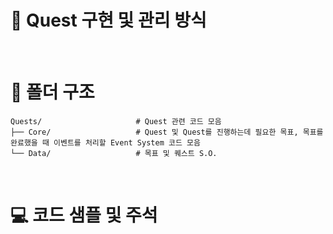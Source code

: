 # 🧐 Quest 구현 및 관리 방식

<br/>

# 📁 폴더 구조

```
Quests/                     # Quest 관련 코드 모음
├── Core/                   # Quest 및 Quest를 진행하는데 필요한 목표, 목표를 완료했을 때 이벤트를 처리할 Event System 코드 모음
└── Data/                   # 목표 및 퀘스트 S.O.
```

<br/>

# 💻 코드 샘플 및 주석

